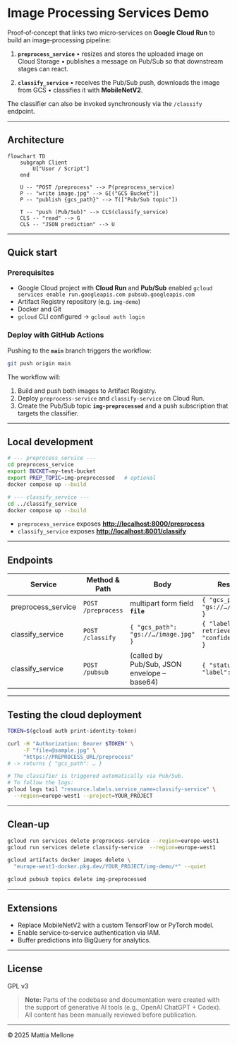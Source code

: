 # Image Processing Services Demo

Proof‑of‑concept that links two micro‑services on **Google Cloud Run** to build an image‑processing pipeline:

1. **`preprocess_service`**
   • resizes and stores the uploaded image on Cloud Storage
   • publishes a message on Pub/Sub so that downstream stages can react.

2. **`classify_service`**
   • receives the Pub/Sub push, downloads the image from GCS
   • classifies it with **MobileNetV2**.

The classifier can also be invoked synchronously via the `/classify` endpoint.

---

## Architecture

```mermaid
flowchart TD
    subgraph Client
        U["User / Script"]
    end

    U -- "POST /preprocess" --> P(preprocess_service)
    P -- "write image.jpg" --> G[("GCS Bucket")]
    P -- "publish {gcs_path}" --> T(["Pub/Sub topic"])

    T -- "push (Pub/Sub)" --> CLS(classify_service)
    CLS -- "read" --> G
    CLS -- "JSON prediction" --> U
```

---

## Quick start

### Prerequisites

* Google Cloud project with **Cloud Run** and **Pub/Sub** enabled
  `gcloud services enable run.googleapis.com pubsub.googleapis.com`
* Artifact Registry repository (e.g. `img-demo`)
* Docker and Git
* `gcloud` CLI configured → `gcloud auth login`

### Deploy with GitHub Actions

Pushing to the **`main`** branch triggers the workflow:

```bash
git push origin main
```

The workflow will:

1. Build and push both images to Artifact Registry.
2. Deploy `preprocess-service` and `classify-service` on Cloud Run.
3. Create the Pub/Sub topic **`img-preprocessed`** and a push subscription
   that targets the classifier.

---

## Local development

```bash
# --- preprocess_service ---
cd preprocess_service
export BUCKET=my-test-bucket
export PREP_TOPIC=img-preprocessed   # optional
docker compose up --build

# --- classify_service ---
cd ../classify_service
docker compose up --build
```

* `preprocess_service` exposes **[http://localhost:8000/preprocess](http://localhost:8000/preprocess)**
* `classify_service`   exposes **[http://localhost:8001/classify](http://localhost:8001/classify)**

---

## Endpoints

| Service             | Method & Path      | Body                                        | Response                                              |
| ------------------- | ------------------ | ------------------------------------------- | ----------------------------------------------------- |
| preprocess\_service | `POST /preprocess` | multipart form field **`file`**             | `{ "gcs_path": "gs://…/image.jpg" }`                  |
| classify\_service   | `POST /classify`   | `{ "gcs_path": "gs://…/image.jpg" }`        | `{ "label": "golden retriever", "confidence": 0.93 }` |
| classify\_service   | `POST /pubsub`     | (called by Pub/Sub, JSON envelope – base64) | `{ "status": "ok", "label": … }`                      |

---

## Testing the cloud deployment

```bash
TOKEN=$(gcloud auth print-identity-token)

curl -H "Authorization: Bearer $TOKEN" \
     -F "file=@sample.jpg" \
     "https://PREPROCESS_URL/preprocess"
# -> returns { "gcs_path": … }

# The classifier is triggered automatically via Pub/Sub.
# To follow the logs:
gcloud logs tail "resource.labels.service_name=classify-service" \
  --region=europe-west1 --project=YOUR_PROJECT
```

---

## Clean‑up

```bash
gcloud run services delete preprocess-service --region=europe-west1
gcloud run services delete classify-service  --region=europe-west1

gcloud artifacts docker images delete \
  "europe-west1-docker.pkg.dev/YOUR_PROJECT/img-demo/*" --quiet

gcloud pubsub topics delete img-preprocessed
```

---

## Extensions

* Replace MobileNetV2 with a custom TensorFlow or PyTorch model.
* Enable service‑to‑service authentication via IAM.
* Buffer predictions into BigQuery for analytics.

---

## License

GPL v3

> **Note:** Parts of the codebase and documentation were created with the support of generative AI tools (e.g., OpenAI ChatGPT + Codex). All content has been manually reviewed before publication.

---

© 2025 Mattia Mellone

